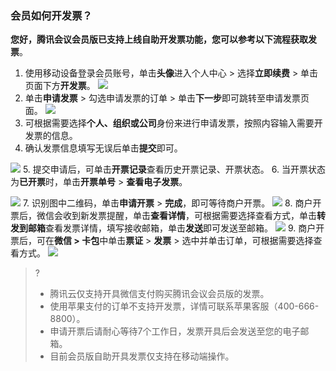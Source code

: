 ### 会员如何开发票？
**您好，腾讯会议会员版已支持上线自助开发票功能，您可以参考以下流程获取发票**。
1. 使用移动设备登录会员账号，单击**头像**进入个人中心 > 选择**立即续费** > 单击页面下方**开发票**。
![](https://qcloudimg.tencent-cloud.cn/raw/4008781863835b20d8bb569d4817474d.png)
2. 单击**申请发票** > 勾选申请发票的订单 > 单击**下一步**即可跳转至申请发票页面。
![](https://qcloudimg.tencent-cloud.cn/raw/fc9d1f9096a9e27103a2f10c6f538564.png)
3. 可根据需要选择**个人、组织或公司**身份来进行申请发票，按照内容输入需要开发票的信息。
4. 确认发票信息填写无误后单击**提交**即可。

![](https://qcloudimg.tencent-cloud.cn/raw/fd35d6d13236d28d02e9f384f44fc259.png)
5. 提交申请后，可单击**开票记录**查看历史开票记录、开票状态。
6. 当开票状态为**已开票**时，单击**开票单号** > **查看电子发票**。

![](https://qcloudimg.tencent-cloud.cn/raw/9612c70b2d36861e4c3902340f83eded.png)
7. 识别图中二维码，单击**申请开票** > **完成**，即可等待商户开票。
![](https://qcloudimg.tencent-cloud.cn/raw/cf703365f6770926e53b58fe7f3c5122.png)
8. 商户开票后，微信会收到新发票提醒，单击**查看详情**，可根据需要选择查看方式，单击**转发到邮箱**查看发票详情，填写接收邮箱，单击**发送**即可发送至邮箱。
![](https://qcloudimg.tencent-cloud.cn/raw/a16e5afe298a252620ac505417ce53d0.png)
9. 商户开票后，可在**微信 > 卡包**中单击**票证** > **发票** > 选中并单击订单，可根据需要选择查看方式。
![](https://qcloudimg.tencent-cloud.cn/raw/b6252be875e68b63c6541c82b2c36e3b.png)

>?
>- 腾讯云仅支持开具微信支付购买腾讯会议会员版的发票。
>- 使用苹果支付的订单不支持开发票，详情可联系苹果客服（400-666-8800）。
>- 申请开票后请耐心等待7个工作日，发票开具后会发送至您的电子邮箱。
>- 目前会员版自助开具发票仅支持在移动端操作。
